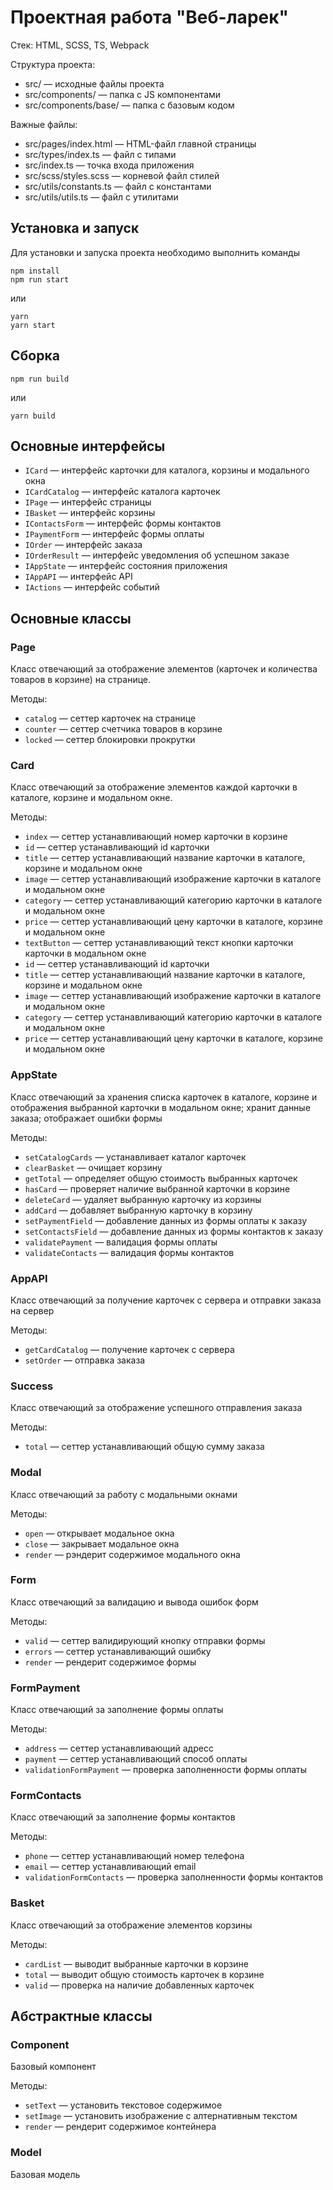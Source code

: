 # Проектная работа "Веб-ларек"

Стек: HTML, SCSS, TS, Webpack

Структура проекта:
- src/ — исходные файлы проекта
- src/components/ — папка с JS компонентами
- src/components/base/ — папка с базовым кодом

Важные файлы:
- src/pages/index.html — HTML-файл главной страницы
- src/types/index.ts — файл с типами
- src/index.ts — точка входа приложения
- src/scss/styles.scss — корневой файл стилей
- src/utils/constants.ts — файл с константами
- src/utils/utils.ts — файл с утилитами

## Установка и запуск
Для установки и запуска проекта необходимо выполнить команды

```
npm install
npm run start
```

или

```
yarn
yarn start
```
## Сборка

```
npm run build
```

или

```
yarn build
```

## Основные интерфейсы

- `ICard` — интерфейс карточки для каталога, корзины и модального окна
- `ICardCatalog` — интерфейс каталога карточек
- `IPage` — интерфейс страницы
- `IBasket` — интерфейс корзины 
- `IContactsForm` — интерфейс формы контактов
- `IPaymentForm` — интерфейс формы оплаты 
- `IOrder` — интерфейс заказа
- `IOrderResult` — интерфейс уведомления об успешном заказе
- `IAppState` — интерфейс состояния приложения
- `IAppAPI` — интерфейс API
- `IActions` — интерфейс событий

## Основные классы

### Page
Класс отвечающий за отображение элементов (карточек и количества товаров в корзине) на странице.

Методы:
- `catalog` — сеттер карточек на странице
- `counter` — сеттер счетчика товаров в корзине
- `locked` — сеттер блокировки прокрутки

### Card
Класс отвечающий за отображение элементов каждой карточки в каталоге, корзине и модальном окне.

Методы:
- `index` — сеттер устанавливающий номер карточки в корзине
- `id` — сеттер устанавливающий id карточки
- `title` — сеттер устанавливающий название карточки в каталоге, корзине и модальном окне
- `image` — сеттер устанавливающий изображение карточки в каталоге и модальном окне
- `category` — сеттер устанавливающий категорию карточки в каталоге и модальном окне
- `price` — сеттер устанавливающий цену карточки в каталоге, корзине и модальном окне
- `textButton` — сеттер устанавливающий текст кнопки карточки карточки в модальном окне
- `id` — сеттер устанавливающий id карточки
- `title` — сеттер устанавливающий название карточки в каталоге, корзине и модальном окне
- `image` — сеттер устанавливающий изображение карточки в каталоге и модальном окне
- `category` — сеттер устанавливающий категорию карточки в каталоге и модальном окне
- `price` — сеттер устанавливающий цену карточки в каталоге, корзине и модальном окне

### AppState
Класс отвечающий за хранения списка карточек в каталоге, корзине и отображения выбранной карточки в модальном окне; хранит данные заказа; отображает ошибки формы

Методы:
- `setCatalogCards` — устанавливает каталог карточек
- `clearBasket` — очищает корзину
- `getTotal` — определяет общую стоимость выбранных карточек
- `hasCard` — проверяет наличие выбранной карточки в корзине
- `deleteCard` — удаляет выбранную карточку из корзины
- `addCard` — добавляет выбранную карточку в корзину
- `setPaymentField` — добавление данных из формы оплаты к заказу
- `setContactsField` — добавление данных из формы контактов к заказу
- `validatePayment` — валидация формы оплаты
- `validateContacts` — валидация формы контактов

### AppAPI
Класс отвечающий за получение карточек с сервера и отправки заказа на сервер

Методы:
- `getCardCatalog` — получение карточек с сервера
- `setOrder` — отправка заказа

### Success
Класс отвечающий за отображение успешного отправления заказа

Методы:
- `total` — сеттер устанавливающий общую сумму заказа

### Modal
Класс отвечающий за работу с модальными окнами

Методы:
- `open` — открывает модальное окна
- `close` — закрывает модальное окна
- `render` — рэндерит содержимое модального окна

### Form
Класс отвечающий за валидацию и вывода ошибок форм

Методы:
- `valid` — сеттер валидирующий кнопку отправки формы
- `errors` — сеттер устанавливающий ошибку
- `render` — рендерит содержимое формы

### FormPayment
Класс отвечающий за заполнение формы оплаты

Методы:
- `address` — сеттер устанавливающий адресс
- `payment` — сеттер устанавливающий способ оплаты
- `validationFormPayment` — проверка заполненности формы оплаты

### FormContacts
Класс отвечающий за заполнение формы контактов

Методы:
- `phone` — сеттер устанавливающий номер телефона
- `email` — сеттер устанавливающий email
- `validationFormContacts` — проверка заполненности формы контактов

### Basket
Класс отвечающий за отображение элементов корзины

Методы:
- `cardList` — выводит выбранные карточки в корзине
- `total` — выводит общую стоимость карточек в корзине
- `valid` — проверка на наличие добавленных карточек

## Абстрактные классы

### Component
Базовый компонент

Методы:
- `setText` — установить текстовое содержимое
- `setImage` — установить изображение с алтернативным текстом
- `render` — рендерит содержимое контейнера

### Model
Базовая модель